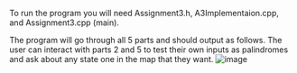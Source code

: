 To run the program you will need Assignment3.h, A3Implementaion.cpp, and Assignment3.cpp (main).

The program will go through all 5 parts and should output as follows.
The user can interact with parts 2 and 5 to test their own inputs as palindromes and ask about any state one in the map that they want.
![image](https://user-images.githubusercontent.com/90648776/206349548-aabf8efe-9443-4aa1-9645-f9bd6510ae93.png)
